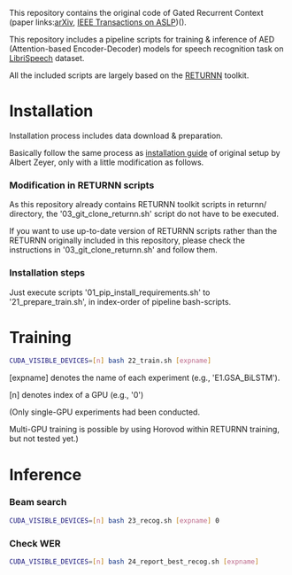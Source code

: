 This repository contains the original code of Gated Recurrent Context (paper links:[arXiv](https://arxiv.org/pdf/2007.05214.pdf), [IEEE Transactions on ASLP](https://ieeexplore.ieee.org/document/9314198))().

This repository includes a pipeline scripts for training & inference of AED (Attention-based Encoder-Decoder) models for speech recognition task on [LibriSpeech](http://www.openslr.org/12/) dataset.

All the included scripts are largely based on the [RETURNN](https://github.com/rwth-i6/returnn) toolkit.

# Installation
Installation process includes data download & preparation.

Basically follow the same process as [installation guide](https://github.com/rwth-i6/returnn-experiments/tree/master/2018-asr-attention/librispeech/full-setup-attention) of original setup by Albert Zeyer,
only with a little modification as follows. 

### Modification in RETURNN scripts
As this repository already contains RETURNN toolkit scripts in returnn/ directory, 
the '03_git_clone_returnn.sh' script do not have to be executed.

If you want to use up-to-date version of RETURNN scripts rather than the RETURNN originally included in this repository,
please check the instructions in '03_git_clone_returnn.sh' and follow them.  

### Installation steps
Just execute scripts '01_pip_install_requirements.sh' to '21_prepare_train.sh', in index-order of pipeline bash-scripts. 


# Training
```bash
CUDA_VISIBLE_DEVICES=[n] bash 22_train.sh [expname]
```
[expname] denotes the name of each experiment (e.g., 'E1.GSA_BiLSTM').

[n] denotes index of a GPU (e.g., '0')

(Only single-GPU experiments had been conducted.

Multi-GPU training is possible by using Horovod within RETURNN training, but not tested yet.)

# Inference

### Beam search
```bash
CUDA_VISIBLE_DEVICES=[n] bash 23_recog.sh [expname] 0
```

### Check WER
```bash
CUDA_VISIBLE_DEVICES=[n] bash 24_report_best_recog.sh [expname]
```



